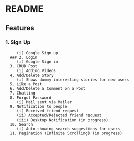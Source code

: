 # README

## Features

### 1. Sign Up
         (i) Google Sign up
      ### 2. Login
         (i) Google Sign in
      3. CRUD Post
         (i) Adding Videos
      4. Add/Delete Story
         (i) Shows dummy interesting stories for new users
      5. Like a Post
      6. Add/Delete a Comment on a Post
      7. Chatting
      8. Forgot Password
         (i) Mail sent via Mailer
      9. Notification to people
         (i) Received friend request
         (ii) Accepted/Rejected friend request
         (iii) Desktop Notification (in progress)
      10. Search
         (i) Auto-showing search suggestions for users
      11. Pagination (Infinite Scrolling) (in progress)
